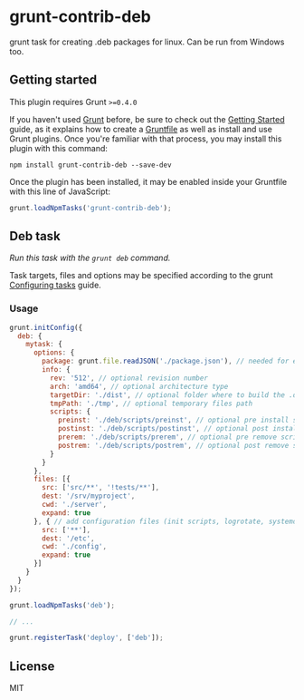 # grunt-contrib-deb

grunt task for creating .deb packages for linux. Can be run from Windows too.

## Getting started

This plugin requires Grunt `>=0.4.0`

If you haven't used [Grunt](http://gruntjs.com/) before, be sure to check out the [Getting Started](http://gruntjs.com/getting-started) guide, as it explains how to create a [Gruntfile](http://gruntjs.com/sample-gruntfile) as well as install and use Grunt plugins. Once you're familiar with that process, you may install this plugin with this command:

```shell
npm install grunt-contrib-deb --save-dev
```

Once the plugin has been installed, it may be enabled inside your Gruntfile with this line of JavaScript:

```js
grunt.loadNpmTasks('grunt-contrib-deb');
```

## Deb task
_Run this task with the `grunt deb` command._

Task targets, files and options may be specified according to the grunt [Configuring tasks](http://gruntjs.com/configuring-tasks) guide.

### Usage

```js
grunt.initConfig({
  deb: {
    mytask: {
      options: {
        package: grunt.file.readJSON('./package.json'), // needed for extracting project info
        info: {
          rev: '512', // optional revision number
          arch: 'amd64', // optional architecture type
          targetDir: './dist', // optional folder where to build the .deb package
          tmpPath: './tmp', // optional temporary files path
          scripts: {
            preinst: './deb/scripts/preinst', // optional pre install script
            postinst: './deb/scripts/postinst', // optional post install script
            prerem: './deb/scripts/prerem', // optional pre remove script
            postrem: './deb/scripts/postrem', // optional post remove script
          }
        }
      },
      files: [{
        src: ['src/**', '!tests/**'],
        dest: '/srv/myproject',
        cwd: './server',
        expand: true
      }, { // add configuration files (init scripts, logrotate, systemd, etc...)
        src: ['**'],
        dest: '/etc',
        cwd: './config',
        expand: true
      }]
    }
  }
});

grunt.loadNpmTasks('deb');

// ...

grunt.registerTask('deploy', ['deb']);
```

## License

MIT
